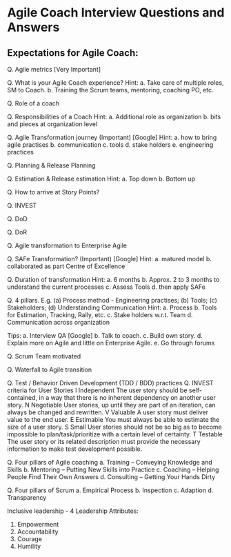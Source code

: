 # Agile Coach Interview Questions and Answers

## Expectations for Agile Coach:

Q. Agile metrics [Very Important]

Q. What is your Agile Coach experience?
Hint:
a. Take care of multiple roles, SM to Coach.
b. Training the Scrum teams, mentoring, coaching PO, etc.

Q. Role of a coach

Q. Responsibilities of a Coach
Hint:
a. Additional role as organization
b. bits and pieces at organization level

Q. Agile Transformation journey (Important) [Google]
Hint:
a. how to bring agile practises
b. communication
c. tools
d. stake holders
e. engineering practices

Q. Planning & Release Planning

Q. Estimation & Release estimation
Hint:
a. Top down
b. Bottom up

Q. How to arrive at Story Points?

Q. INVEST

Q. DoD

Q. DoR

Q. Agile transformation to Enterprise Agile

Q. SAFe Transformation? (Important) [Google]
Hint:
a. matured model
b. collaborated as part Centre of Excellence

Q. Duration of transformation
Hint:
a. 6 months
b. Approx.  2 to 3 months to understand the current processes
c. Assess Tools
d. then apply SAFe

Q. 4 pillars. E.g. (a) Process method - Engineering practises; (b) Tools; (c) Stakeholders; (d) Understanding Communication
Hint:
a. Process
b. Tools for Estimation, Tracking, Rally, etc.
c. Stake holders w.r.t. Team
d. Communication across organization

Tips:
a. Interview QA [Google]
b. Talk to coach.
c. Build own story.
d. Explain more on Agile and little on Enterprise Agile.
e. Go through forums

Q. Scrum Team motivated

Q. Waterfall to Agile transition

Q. Test / Behavior Driven Development (TDD / BDD) practices
Q. INVEST criteria for User Stories
I	Independent	The user story should be self-contained, in a way that there is no inherent dependency on another user story.
N	Negotiable		User stories, up until they are part of an iteration, can always be changed and rewritten.
V	Valuable		A user story must deliver value to the end user.
E	Estimable		You must always be able to estimate the size of a user story.
S	Small			User stories should not be so big as to become impossible to plan/task/prioritize with a certain level of certainty.
T	Testable		The user story or its related description must provide the necessary information to make test development possible.

Q. Four pillars of Agile coaching
a. Training – Conveying Knowledge and Skills
b. Mentoring – Putting New Skills into Practice
c. Coaching – Helping People Find Their Own Answers
d. Consulting – Getting Your Hands Dirty

Q. Four pillars of Scrum
a. Empirical Process
b. Inspection
c. Adaption
d. Transparency

Inclusive leadership - 4 Leadership Attributes:
1. Empowerment
2. Accountability
3. Courage
4. Humility


<!--stackedit_data:
eyJoaXN0b3J5IjpbLTE3MTMxNTI3OTFdfQ==
-->